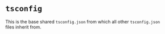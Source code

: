 # `tsconfig`

This is the base shared `tsconfig.json` from which all other `tsconfig.json` files inherit from.
